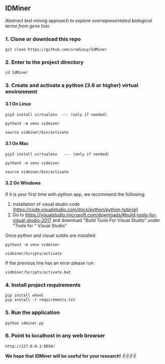 
## IDMiner


*Abstract text minnig approach to explore overrepresentated biological terms from gene lists*



### 1. Clone or download this repo

```
git clone https://github.com/sradiouy/IdMiner
```

### 2. Enter to the project directory

```
cd IdMiner
```

### 3. Create and activate a python (3.6 or higher) virtual environment  


#### 3.1 On Linux

```
pip3 install virtualenv  --- (only if needed)

python3 -m venv vidminer

source vidminer/bin/activate
````

#### 3.1 On Mac

```
pip3 install virtualenv   --- (only if needed)

python3 -m venv vidminer

source vidminer/bin/activate

````

#### 3.2 On Windows 
 
 If it is your first time with python app, we recommend the following: 
  
  1. installation of visual studio code (https://code.visualstudio.com/docs/python/python-tutorial)
  1. Go to https://visualstudio.microsoft.com/downloads/#build-tools-for-visual-studio-2017 and download "Build Tools For Visual Studio" under "Tools for " Visual Studio"

Once python and visual sutdio are installed:

```
python3 -m venv vidminer

vidminer/Scripts/activate 
````
If the previous line has an error please run:

```
vidminer/Scripts/activate.bat 

```

### 4. Install project requirements

```
pip install wheel
pip install -r requirements.txt
```

### 5. Run the application

```
python idminer.py
```

### 6. Point to localhost in any web browser

````
http://127.0.0.1:8050/
````


**We hope that IDMiner will be useful for your research!** :v::v::v::v:
